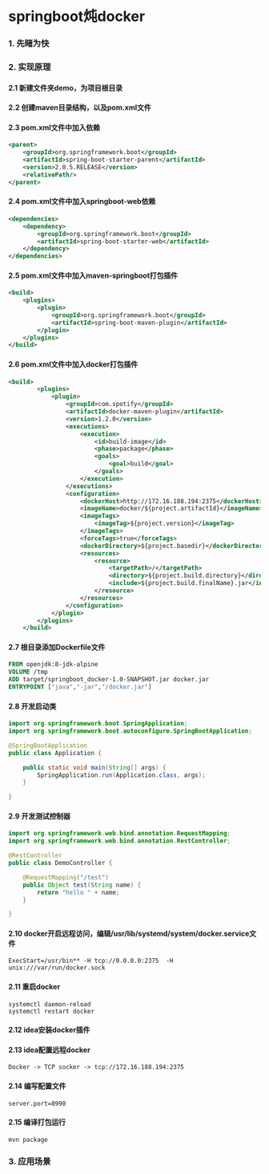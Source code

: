 # springboot炖docker
### 1. 先睹为快
### 2. 实现原理
#### 2.1 新建文件夹demo，为项目根目录
#### 2.2 创建maven目录结构，以及pom.xml文件
#### 2.3 pom.xml文件中加入依赖
```xml
<parent>
    <groupId>org.springframework.boot</groupId>
    <artifactId>spring-boot-starter-parent</artifactId>
    <version>2.0.5.RELEASE</version>
    <relativePath/>
</parent>
```
#### 2.4 pom.xml文件中加入springboot-web依赖
```xml
<dependencies>
    <dependency>
        <groupId>org.springframework.boot</groupId>
        <artifactId>spring-boot-starter-web</artifactId>
    </dependency>
</dependencies>
```
#### 2.5 pom.xml文件中加入maven-springboot打包插件
```xml
<build>
    <plugins>
        <plugin>
            <groupId>org.springframework.boot</groupId>
            <artifactId>spring-boot-maven-plugin</artifactId>
        </plugin>
    </plugins>
</build>
```
#### 2.6 pom.xml文件中加入docker打包插件
```xml
<build>
        <plugins>
            <plugin>
                <groupId>com.spotify</groupId>
                <artifactId>docker-maven-plugin</artifactId>
                <version>1.2.0</version>
                <executions>
                    <execution>
                        <id>build-image</id>
                        <phase>package</phase>
                        <goals>
                            <goal>build</goal>
                        </goals>
                    </execution>
                </executions>
                <configuration>
                    <dockerHost>http://172.16.188.194:2375</dockerHost>
                    <imageName>docker/${project.artifactId}</imageName>
                    <imageTags>
                        <imageTag>${project.version}</imageTag>
                    </imageTags>
                    <forceTags>true</forceTags>
                    <dockerDirectory>${project.basedir}</dockerDirectory>
                    <resources>
                        <resource>
                            <targetPath>/</targetPath>
                            <directory>${project.build.directory}</directory>
                            <include>${project.build.finalName}.jar</include>
                        </resource>
                    </resources>
                </configuration>
            </plugin>
        </plugins>
    </build>
```
#### 2.7 根目录添加Dockerfile文件
```dockerfile
FROM openjdk:8-jdk-alpine
VOLUME /tmp
ADD target/springboot_docker-1.0-SNAPSHOT.jar docker.jar
ENTRYPOINT ["java","-jar","/docker.jar"]
```
#### 2.8 开发启动类
```java
import org.springframework.boot.SpringApplication;
import org.springframework.boot.autoconfigure.SpringBootApplication;

@SpringBootApplication
public class Application {

    public static void main(String[] args) {
        SpringApplication.run(Application.class, args);
    }

}
```
#### 2.9 开发测试控制器
```java
import org.springframework.web.bind.annotation.RequestMapping;
import org.springframework.web.bind.annotation.RestController;

@RestController
public class DemoController {

    @RequestMapping("/test")
    public Object test(String name) {
        return "hello " + name;
    }

}
```
#### 2.10 docker开启远程访问，编辑/usr/lib/systemd/system/docker.service文件
```
ExecStart=/usr/bin** -H tcp://0.0.0.0:2375  -H unix:///var/run/docker.sock
```
#### 2.11 重启docker
```shell script
systemctl daemon-reload
systemctl restart docker
```
#### 2.12 idea安装docker插件
#### 2.13 idea配置远程docker
```
Docker -> TCP socker -> tcp://172.16.188.194:2375
```
#### 2.14 编写配置文件
```properties
server.port=8990
```
#### 2.15 编译打包运行
```shell script
mvn package
```
### 3. 应用场景